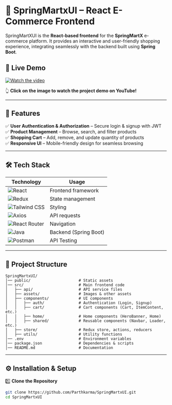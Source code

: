 # 🛒 SpringMartxUI – React E-Commerce Frontend  

SpringMartXUI is the **React-based frontend** for the **SpringMartX** e-commerce platform. It provides an interactive and user-friendly shopping experience, integrating seamlessly with the backend built using **Spring Boot**.  

## 🎥 Live Demo  
[![Watch the video](https://img.youtube.com/vi/hZ4hr1VJABQ/0.jpg)](https://youtu.be/hZ4hr1VJABQ)  

👆 **Click on the image to watch the project demo on YouTube!**  

---

## 🚀 **Features**  

✅ **User Authentication & Authorization** – Secure login & signup with JWT  
✅ **Product Management** – Browse, search, and filter products  
✅ **Shopping Cart** – Add, remove, and update quantity of products  
✅ **Responsive UI** – Mobile-friendly design for seamless browsing  

---

## 🛠 **Tech Stack**  

| **Technology** | **Usage** |
|--------------|------------|
| ![React](https://img.shields.io/badge/React-61DAFB?style=for-the-badge&logo=react&logoColor=white) | Frontend framework |
| ![Redux](https://img.shields.io/badge/Redux-764ABC?style=for-the-badge&logo=redux&logoColor=white) | State management |
| ![Tailwind CSS](https://img.shields.io/badge/Tailwind_CSS-38B2AC?style=for-the-badge&logo=tailwind-css&logoColor=white) | Styling |
| ![Axios](https://img.shields.io/badge/Axios-5A29E4?style=for-the-badge&logo=axios&logoColor=white) | API requests |
| ![React Router](https://img.shields.io/badge/React_Router-CA4245?style=for-the-badge&logo=react-router&logoColor=white) | Navigation |
| ![Java](https://img.shields.io/badge/Java-ED8B00?style=for-the-badge&logo=openjdk&logoColor=white) | Backend (Spring Boot) |
| ![Postman](https://img.shields.io/badge/Postman-FF6C37?style=for-the-badge&logo=postman&logoColor=white) | API Testing |

---

## 📂 Project Structure  

```
SpringMartxUI/  
│── public/                     # Static assets  
│── src/                        # Main frontend code  
│   ├── api/                    # API service files  
│   ├── assets/                 # Images & other assets  
│   ├── components/             # UI components  
│   │   ├── auth/               # Authentication (Login, Signup)  
│   │   ├── cart/               # Cart components (Cart, ItemContent, etc.)  
│   │   ├── home/               # Home components (HeroBanner, Home)  
│   │   ├── shared/             # Reusable components (Navbar, Loader, etc.)  
│   ├── store/                  # Redux store, actions, reducers  
│   ├── utils/                  # Utility functions  
│── .env                        # Environment variables  
│── package.json                # Dependencies & scripts  
│── README.md                   # Documentation  
```


---

## ⚙️ **Installation & Setup**  

1️⃣ **Clone the Repository**  
```bash
git clone https://github.com/Parthkarma/SpringMartxUI.git
cd SpringMartxUI

